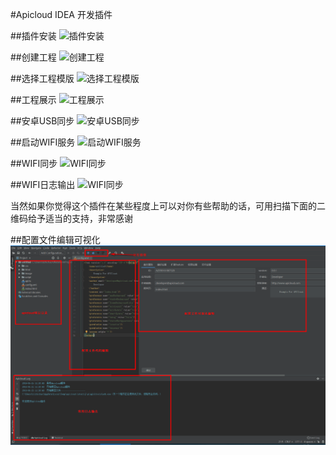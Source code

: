 #Apicloud IDEA 开发插件

##插件安装
![插件安装](./images/插件安装.png)

##创建工程
![创建工程](./images/2018-05-17_181654.png)

##选择工程模版
![选择工程模版](./images/2018-05-17_182526.png)

##工程展示
![工程展示](./images/工程展示.png)

##安卓USB同步
![安卓USB同步](./images/安卓运行.png)

##启动WIFI服务
![启动WIFI服务](./images/启动WIFI服务.png)

##WIFI同步
![WIFI同步](./images/WIFI同步.png)

##WIFI日志输出
![WIFI同步](./images/wifi日志输出.png)

当然如果你觉得这个插件在某些程度上可以对你有些帮助的话，可用扫描下面的二维码给予适当的支持，非常感谢

##配置文件编辑可视化
![WIFI同步](./images/配置编辑可视化.png)
